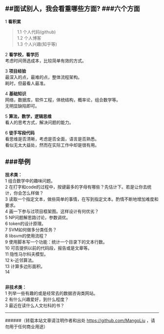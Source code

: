 ##面试别人，我会看重哪些方面?
###六个方面
--------------------------------
1 <strong>看积累</strong>
>   1.1 个人代码(github)<br>
    1.2 个人博客<br>
    1.3 个人兴趣(知乎等)<br>

2 <strong>看学校，看学历<br></strong>
  考虑时间筛选成本，比较简单有效的方式。

3 <strong>项目经验<br></strong>
  最深入的点，最难的点，整体流程架构。<br>
  耗时，但最看人最准。

4 <strong>基础知识<br></strong>
  网络，数据库，软件工程，体统结构，概率论，组合数学等。<br>
  无明显缺陷即可。

5 <strong>算法，数学，逻辑思维</strong><br>
  看人的思考方式，解决问题的能力。<br>

6 <strong>徒手写段代码</strong><br>
  看思维是否清晰，考虑是否全面，语言是否熟悉。<br>
  看似无太大益处，然而在实际工作中却是很有用。<br>


###举例
--------------------------------
<strong>技术类：</strong><br>
1 组合数学中的趣味问题。<br>
2 在打字和code的过程中，按键最多的字母有哪些？先估计下。若是让你去统计，你会怎么样做？<br>
3 读取一个指定文本，做些简单的事情，在写到指定文本。酌情不断地增加难度和要求。<br>
4 画一下参与过项目框架图。这样设计有何优劣？<br>
5 NP问题解思路讨论，参数调优。<br>
6 token的设计原理。<br>
7 SVM如何做多分类任务？<br>
8 libsvm的使用流程？<br>
9 使用脚本写一个功能：统计一个目录下的文本行数。<br>
10 可否提供以前的代码段，报告或是文章等。<br>
11 隐性马尔科夫模型。<br>
12 k-近邻算法。<br>
13 计算多边形面积。<br>
14 





<br>
<strong>非技术类：</strong><br>
1 列举一些有趣的或是经常去的数据咨询类网站。<br>
2 有什么兴趣爱好，到什么程度？<br>
3 最近在读什么人文社科的书？<br>


--------------------------------
######（转载本站文章请注明作者和出处 https://github.com/MangoLiu ，请勿用于任何商业用途）
